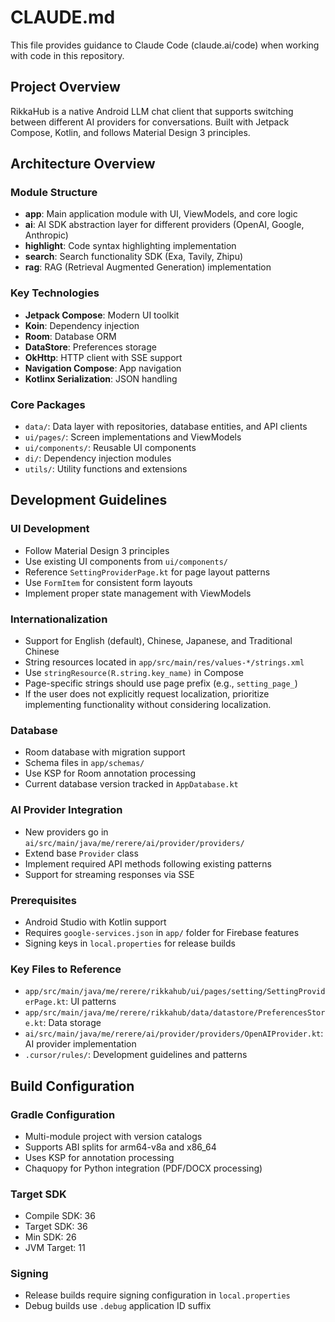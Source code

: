 # CLAUDE.md

This file provides guidance to Claude Code (claude.ai/code) when working with code in this repository.

## Project Overview

RikkaHub is a native Android LLM chat client that supports switching between different AI providers for conversations. Built with Jetpack Compose, Kotlin, and follows Material Design 3 principles.

## Architecture Overview

### Module Structure
- **app**: Main application module with UI, ViewModels, and core logic
- **ai**: AI SDK abstraction layer for different providers (OpenAI, Google, Anthropic)
- **highlight**: Code syntax highlighting implementation
- **search**: Search functionality SDK (Exa, Tavily, Zhipu)
- **rag**: RAG (Retrieval Augmented Generation) implementation

### Key Technologies
- **Jetpack Compose**: Modern UI toolkit
- **Koin**: Dependency injection
- **Room**: Database ORM
- **DataStore**: Preferences storage
- **OkHttp**: HTTP client with SSE support
- **Navigation Compose**: App navigation
- **Kotlinx Serialization**: JSON handling

### Core Packages
- `data/`: Data layer with repositories, database entities, and API clients
- `ui/pages/`: Screen implementations and ViewModels
- `ui/components/`: Reusable UI components
- `di/`: Dependency injection modules
- `utils/`: Utility functions and extensions

## Development Guidelines

### UI Development
- Follow Material Design 3 principles
- Use existing UI components from `ui/components/`
- Reference `SettingProviderPage.kt` for page layout patterns
- Use `FormItem` for consistent form layouts
- Implement proper state management with ViewModels

### Internationalization
- Support for English (default), Chinese, Japanese, and Traditional Chinese
- String resources located in `app/src/main/res/values-*/strings.xml`
- Use `stringResource(R.string.key_name)` in Compose
- Page-specific strings should use page prefix (e.g., `setting_page_`)
- If the user does not explicitly request localization, prioritize implementing functionality without considering localization.

### Database
- Room database with migration support
- Schema files in `app/schemas/`
- Use KSP for Room annotation processing
- Current database version tracked in `AppDatabase.kt`

### AI Provider Integration
- New providers go in `ai/src/main/java/me/rerere/ai/provider/providers/`
- Extend base `Provider` class
- Implement required API methods following existing patterns
- Support for streaming responses via SSE

### Prerequisites
- Android Studio with Kotlin support
- Requires `google-services.json` in `app/` folder for Firebase features
- Signing keys in `local.properties` for release builds

### Key Files to Reference
- `app/src/main/java/me/rerere/rikkahub/ui/pages/setting/SettingProviderPage.kt`: UI patterns
- `app/src/main/java/me/rerere/rikkahub/data/datastore/PreferencesStore.kt`: Data storage
- `ai/src/main/java/me/rerere/ai/provider/providers/OpenAIProvider.kt`: AI provider implementation
- `.cursor/rules/`: Development guidelines and patterns

## Build Configuration

### Gradle Configuration
- Multi-module project with version catalogs
- Supports ABI splits for arm64-v8a and x86_64
- Uses KSP for annotation processing
- Chaquopy for Python integration (PDF/DOCX processing)

### Target SDK
- Compile SDK: 36
- Target SDK: 36  
- Min SDK: 26
- JVM Target: 11

### Signing
- Release builds require signing configuration in `local.properties`
- Debug builds use `.debug` application ID suffix